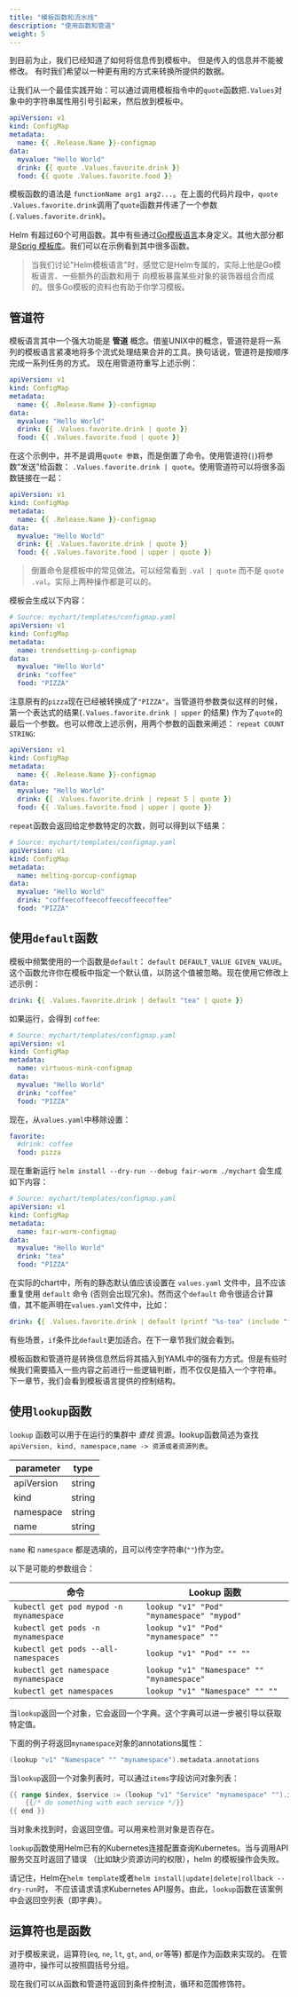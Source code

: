 ```yaml
---
title: "模板函数和流水线"
description: "使用函数和管道"
weight: 5
---
```


到目前为止，我们已经知道了如何将信息传到模板中。 但是传入的信息并不能被修改。
有时我们希望以一种更有用的方式来转换所提供的数据。

让我们从一个最佳实践开始：可以通过调用模板指令中的`quote`函数把`.Values`对象中的字符串属性用引号引起来，然后放到模板中。

```yaml
apiVersion: v1
kind: ConfigMap
metadata:
  name: {{ .Release.Name }}-configmap
data:
  myvalue: "Hello World"
  drink: {{ quote .Values.favorite.drink }}
  food: {{ quote .Values.favorite.food }}
```

模板函数的语法是 `functionName arg1 arg2...`。在上面的代码片段中，`quote .Values.favorite.drink`调用了`quote`函数并传递了一个参数(`.Values.favorite.drink`)。

Helm 有超过60个可用函数。其中有些通过[Go模板语言](https://godoc.org/text/template)本身定义。其他大部分都是[Sprig 模板库](https://masterminds.github.io/sprig/)。我们可以在示例看到其中很多函数。

> 当我们讨论"Helm模板语言"时，感觉它是Helm专属的，实际上他是Go模板语言、一些额外的函数和用于
向模板暴露某些对象的装饰器组合而成的。很多Go模板的资料也有助于你学习模板。

## 管道符

模板语言其中一个强大功能是 **管道** 概念。借鉴UNIX中的概念，管道符是将一系列的模板语言紧凑地将多个流式处理结果合并的工具。换句话说，管道符是按顺序完成一系列任务的方式。
现在用管道符重写上述示例：

```yaml
apiVersion: v1
kind: ConfigMap
metadata:
  name: {{ .Release.Name }}-configmap
data:
  myvalue: "Hello World"
  drink: {{ .Values.favorite.drink | quote }}
  food: {{ .Values.favorite.food | quote }}
```

在这个示例中，并不是调用`quote 参数`，而是倒置了命令。使用管道符(`|`)将参数“发送”给函数：
`.Values.favorite.drink | quote`。使用管道符可以将很多函数链接在一起：

```yaml
apiVersion: v1
kind: ConfigMap
metadata:
  name: {{ .Release.Name }}-configmap
data:
  myvalue: "Hello World"
  drink: {{ .Values.favorite.drink | quote }}
  food: {{ .Values.favorite.food | upper | quote }}
```

> 倒置命令是模板中的常见做法。可以经常看到 `.val | quote` 而不是 `quote .val`。实际上两种操作都是可以的。

模板会生成以下内容：

```yaml
# Source: mychart/templates/configmap.yaml
apiVersion: v1
kind: ConfigMap
metadata:
  name: trendsetting-p-configmap
data:
  myvalue: "Hello World"
  drink: "coffee"
  food: "PIZZA"
```

注意原有的`pizza`现在已经被转换成了`"PIZZA"`。当管道符参数类似这样的时候，第一个表达式的结果(`.Values.favorite.drink | upper` 的结果) 作为了`quote`的最后一个参数。也可以修改上述示例，用两个参数的函数来阐述： `repeat COUNT STRING`:

```yaml
apiVersion: v1
kind: ConfigMap
metadata:
  name: {{ .Release.Name }}-configmap
data:
  myvalue: "Hello World"
  drink: {{ .Values.favorite.drink | repeat 5 | quote }}
  food: {{ .Values.favorite.food | upper | quote }}
```

`repeat`函数会返回给定参数特定的次数，则可以得到以下结果：

```yaml
# Source: mychart/templates/configmap.yaml
apiVersion: v1
kind: ConfigMap
metadata:
  name: melting-porcup-configmap
data:
  myvalue: "Hello World"
  drink: "coffeecoffeecoffeecoffeecoffee"
  food: "PIZZA"
```

## 使用`default`函数

模板中频繁使用的一个函数是`default`： `default DEFAULT_VALUE GIVEN_VALUE`。
这个函数允许你在模板中指定一个默认值，以防这个值被忽略。现在使用它修改上述示例：

```yaml
drink: {{ .Values.favorite.drink | default "tea" | quote }}
```

如果运行，会得到 `coffee`:

```yaml
# Source: mychart/templates/configmap.yaml
apiVersion: v1
kind: ConfigMap
metadata:
  name: virtuous-mink-configmap
data:
  myvalue: "Hello World"
  drink: "coffee"
  food: "PIZZA"
```

现在，从`values.yaml`中移除设置：

```yaml
favorite:
  #drink: coffee
  food: pizza
```

现在重新运行 `helm install --dry-run --debug fair-worm ./mychart` 会生成如下内容：

```yaml
# Source: mychart/templates/configmap.yaml
apiVersion: v1
kind: ConfigMap
metadata:
  name: fair-worm-configmap
data:
  myvalue: "Hello World"
  drink: "tea"
  food: "PIZZA"
```

在实际的chart中，所有的静态默认值应该设置在 `values.yaml` 文件中，且不应该重复使用 `default` 命令
(否则会出现冗余)。然而这个`default` 命令很适合计算值，其不能声明在`values.yaml`文件中，比如：

```yaml
drink: {{ .Values.favorite.drink | default (printf "%s-tea" (include "fullname" .)) }}
```

有些场景，`if`条件比`default`更加适合。在下一章节我们就会看到。

模板函数和管道符是转换信息然后将其插入到YAML中的强有力方式。但是有些时候我们需要插入一些内容之前进行一些逻辑判断，而不仅仅是插入一个字符串。
下一章节，我们会看到模板语言提供的控制结构。

## 使用`lookup`函数

`lookup` 函数可以用于在运行的集群中 _查找_ 资源。lookup函数简述为查找 `apiVersion, kind, namespace,name -> 资源或者资源列表`。

| parameter  | type   |
|------------|--------|
| apiVersion | string |
| kind       | string |
| namespace  | string |
| name       | string |

`name` 和 `namespace` 都是选填的，且可以传空字符串(`""`)作为空。

以下是可能的参数组合：

| 命令                                   | Lookup 函数                            |
|----------------------------------------|--------------------------------------------|
| `kubectl get pod mypod -n mynamespace` | `lookup "v1" "Pod" "mynamespace" "mypod"`  |
| `kubectl get pods -n mynamespace`      | `lookup "v1" "Pod" "mynamespace" ""`       |
| `kubectl get pods --all-namespaces`    | `lookup "v1" "Pod" "" ""`                  |
| `kubectl get namespace mynamespace`    | `lookup "v1" "Namespace" "" "mynamespace"` |
| `kubectl get namespaces`               | `lookup "v1" "Namespace" "" ""`            |

当`lookup`返回一个对象，它会返回一个字典。这个字典可以进一步被引导以获取特定值。

下面的例子将返回`mynamespace`对象的annotations属性：

```go
(lookup "v1" "Namespace" "" "mynamespace").metadata.annotations
```

当`lookup`返回一个对象列表时，可以通过`items`字段访问对象列表：

```go
{{ range $index, $service := (lookup "v1" "Service" "mynamespace" "").items }}
    {{/* do something with each service */}}
{{ end }}
```

当对象未找到时，会返回空值。可以用来检测对象是否存在。

`lookup`函数使用Helm已有的Kubernetes连接配置查询Kubernetes。当与调用API服务交互时返回了错误
（比如缺少资源访问的权限），helm 的模板操作会失败。

请记住，Helm在`helm template`或者`helm install|update|delete|rollback --dry-run`时，
不应该请求请求Kubernetes API服务。由此，`lookup`函数在该案例中会返回空列表（即字典）。

## 运算符也是函数

对于模板来说，运算符(`eq`, `ne`, `lt`, `gt`, `and`, `or`等等) 都是作为函数来实现的。
在管道符中，操作可以按照圆括号分组。

现在我们可以从函数和管道符返回到条件控制流，循环和范围修饰符。
